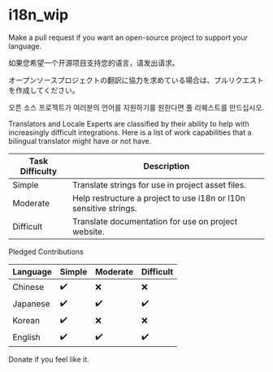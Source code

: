# i18n_wip
Make a pull request if you want an open-source project to support your language.

如果您希望一个开源项目支持您的语言，请发出请求。

オープンソースプロジェクトの翻訳に協力を求めている場合は、プルリクエストを作成してください。

오픈 소스 프로젝트가 여러분의 언어를 지원하기를 원한다면 풀 리퀘스트를 만드십시오.

Translators and Locale Experts are classified by their ability to help with increasingly difficult integrations. 
Here is a list of work capabilities that a bilingual translator might have or not have.

| Task Difficulty  | Description                                                               |
| ---------------- | ------------------------------------------------------------------------- |
| Simple           | Translate strings for use in project asset files.                         |
| Moderate         | Help restructure a project to use i18n or l10n sensitive strings.         |
| Difficult        | Translate documentation for use on project website.                       |

Pledged Contributions

| Language        | Simple             | Moderate           | Difficult          |
| --------------- | ------------------ | ------------------ | ------------------ |
| Chinese         | ✔️ | ❌                | ❌                |
| Japanese        | ✔️ | ✔️ | ✔️ |
| Korean          | ✔️ | ❌                | ❌               |
| English         | ✔️ | ✔️ | ✔️ |

Donate if you feel like it.
